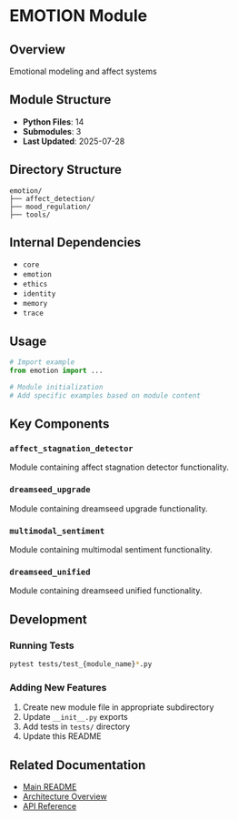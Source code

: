 # EMOTION Module

## Overview
Emotional modeling and affect systems

## Module Structure
- **Python Files**: 14
- **Submodules**: 3
- **Last Updated**: 2025-07-28

## Directory Structure
```
emotion/
├── affect_detection/
├── mood_regulation/
├── tools/
```

## Internal Dependencies
- `core`
- `emotion`
- `ethics`
- `identity`
- `memory`
- `trace`

## Usage

```python
# Import example
from emotion import ...

# Module initialization
# Add specific examples based on module content
```

## Key Components

### `affect_stagnation_detector`
Module containing affect stagnation detector functionality.

### `dreamseed_upgrade`
Module containing dreamseed upgrade functionality.

### `multimodal_sentiment`
Module containing multimodal sentiment functionality.

### `dreamseed_unified`
Module containing dreamseed unified functionality.

## Development

### Running Tests
```bash
pytest tests/test_{module_name}*.py
```

### Adding New Features
1. Create new module file in appropriate subdirectory
2. Update `__init__.py` exports
3. Add tests in `tests/` directory
4. Update this README

## Related Documentation
- [Main README](../README.md)
- [Architecture Overview](../docs/architecture.md)
- [API Reference](../docs/api_reference.md)

